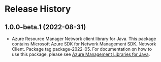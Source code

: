 # Release History

## 1.0.0-beta.1 (2022-08-31)

- Azure Resource Manager Network client library for Java. This package contains Microsoft Azure SDK for Network Management SDK. Network Client. Package tag package-2022-05. For documentation on how to use this package, please see [Azure Management Libraries for Java](https://aka.ms/azsdk/java/mgmt).
